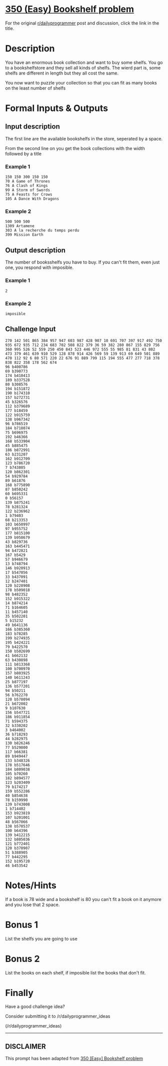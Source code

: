 # [350 (Easy) Bookshelf problem](https://www.reddit.com/r/dailyprogrammer/comments/7vm223/20180206_challenge_350_easy_bookshelf_problem/)

For the original [r/dailyprogrammer](https://www.reddit.com/r/dailyprogrammer/) post and discussion, click the link in the title.

# Description
You have an enormous book collection and want to buy some shelfs. You go to a bookshelfstore and they sell all kinds of shelfs.
The wierd part is, some shelfs are different in length but they all cost the same.

You now want to puzzle your collection so that you can fit as many books on the least number of shelfs

# Formal Inputs & Outputs
## Input description
The first line are the available bookshelfs in the store, seperated by a space.

From the second line on you get the book collections with the width followed by a title

### Example 1

```
150 150 300 150 150
70 A Game of Thrones
76 A Clash of Kings
99 A Storm of Swords
75 A Feasts for Crows
105 A Dance With Dragons
```
### Example 2

```
500 500 500
1309 Artamene
303 A la recherche du temps perdu
399 Mission Earth
```
## Output description
The number of booksshelfs you have to buy. If you can't fit them, even just one, you respond with imposible.

### Example 1

```
2
```
### Example 2

```
imposible
```
## Challenge Input

```
270 142 501 865 384 957 947 603 987 428 907 10 691 707 397 917 492 750 935 672 935 712 234 683 702 508 822 379 36 59 382 280 867 155 829 756 360 995 526 52 559 250 450 843 523 446 972 555 55 985 81 831 43 802 473 379 461 639 910 529 128 878 914 426 569 59 139 913 69 649 501 889 470 112 92 6 80 571 220 22 676 91 889 799 115 194 555 477 277 718 378 838 822 358 178 562 674
96 b400786
69 b390773
174 b410413
189 b337528
80 b308576
194 b151872
190 b174310
157 b272731
45 b326576
112 b379689
177 b18459
122 b915759
138 b967342
96 b786519
184 b718074
75 b696975
192 b46366
168 b533904
45 b885475
186 b872991
63 b231207
162 b912709
123 b786720
7 b743805
120 b862301
54 b929784
89 b61876
168 b775890
87 b850242
60 b695331
0 b56157
139 b875241
78 b281324
122 b236962
1 b79403
68 b213353
103 b650997
97 b955752
177 b815100
139 b958679
43 b829736
163 b445471
94 b472821
167 b5429
57 b946679
13 b748794
146 b920913
17 b547056
33 b437091
12 b247401
120 b228908
178 b509018
98 b482352
152 b915322
14 b874214
71 b164605
11 b457140
35 b502201
5 b15232
49 b641136
166 b385360
183 b78285
199 b274935
195 b424221
79 b422570
150 b502699
41 b662132
63 b430898
111 b813368
100 b700970
157 b803925
140 b611243
25 b877197
136 b577201
94 b50211
56 b762270
120 b578094
21 b672002
9 b107630
156 b547721
186 b911854
71 b594375
32 b330202
3 b464002
36 b718293
44 b282975
130 b826246
77 b529800
117 b66381
89 b949447
133 b348326
178 b517646
184 b809038
105 b70260
182 b894577
123 b203409
79 b174217
159 b552286
40 b854638
78 b159990
139 b743008
1 b714402
153 b923819
107 b201001
48 b567066
138 b570537
100 b64396
139 b412215
132 b805036
121 b772401
120 b370907
51 b388905
77 b442295
152 b195720
46 b453542
```
# Notes/Hints
If a book is 78 wide and a bookshelf is 80 you can't fit a book on it anymore and you lose that 2 space.

# Bonus 1
List the shelfs you are going to use

# Bonus 2
List the books on each shelf, if imposible list the books that don't fit.

# Finally
Have a good challenge idea?

Consider submitting it to /r/dailyprogrammer_ideas

(/r/dailyprogrammer_ideas)

----
## **DISCLAIMER**
This prompt has been adapted from [350 [Easy] Bookshelf problem](https://www.reddit.com/r/dailyprogrammer/comments/7vm223/20180206_challenge_350_easy_bookshelf_problem/
)
